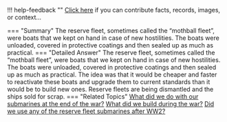 !!! help-feedback ""
    <a href="/feedback/" data-feedback-link>Click here</a>
    if you can contribute facts, records, images, or context…

<a id="summary"></a>
=== "Summary"
    The reserve fleet, sometimes called the “mothball fleet”, were boats that we kept on hand in case of new hostilities. The boats were unloaded, covered in protective coatings and then sealed up as much as practical.
=== "Detailed Answer"
    The reserve fleet, sometimes called the “mothball fleet”, were boats that we kept on hand in case of new hostilities. The boats were unloaded, covered in protective coatings and then sealed up as much as practical. The idea was that it would be cheaper and faster to reactivate these boats and upgrade them to current standards than it would be to build new ones. Reserve fleets are being dismantled and the ships sold for scrap.
=== "Related Topics"
    [What did we do with our submarines at the end of the war?](what-did-we-do-with-our-submarines-at-the-end-of-the-war.md#summary)
    [What did we build during the war?](what-did-we-build-during-the-war.md#summary)
    [Did we use any of the reserve fleet submarines after WW2?](did-we-use-any-of-the-reserve-fleet-submarines-after-ww2.md#summary)
